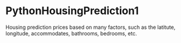 # PythonHousingPrediction1
Housing prediction prices based on many factors, such as the latitute, longitude, accommodates, bathrooms, bedrooms, etc.
